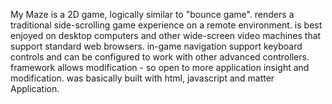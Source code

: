 My Maze 
is a 2D game, logically similar to "bounce game".
renders a traditional side-scrolling game experience on a remote environment.
is best enjoyed on desktop computers and other wide-screen video machines that support standard web browsers.
in-game navigation support keyboard controls and can be configured to work with other advanced controllers.
framework allows modification - so open to more application insight and modification.
was basically built with html, javascript and matter Application.
